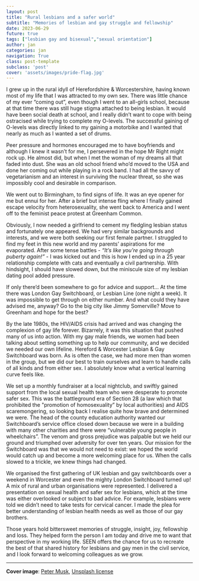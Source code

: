 ```yaml
---
layout: post
title: "Rural lesbians and a safer world"
subtitle: "Memories of lesbian and gay struggle and fellowship"
date: 2023-06-29
future: true
tags: ["lesbian gay and bisexual","sexual orientation"]
author: jan
categories: jan
navigation: True
class: post-template
subclass: 'post'
cover: 'assets/images/pride-flag.jpg'
---
```


I grew up in the rural idyll of Herefordshire & Worcestershire, having known most of my life that I was attracted to my own sex. There was little chance of my ever “coming out”, even though I went to an all-girls school, because at that time there was still huge stigma attached to being lesbian. It would have been social death at school, and I really didn’t want to cope with being ostracised while trying to complete my O-levels. The successful gaining of O-levels was directly linked to my gaining a motorbike and I wanted that nearly as much as I wanted a set of drums.

Peer pressure and hormones encouraged me to have boyfriends and although I knew it wasn’t for me, I persevered in the hope Mr Right might rock up. He almost did, but when I met the woman of my dreams all that faded into dust. She was an old school friend who’d moved to the USA and done her coming out while playing in a rock band. I had all the savvy of vegetarianism and an interest in surviving the nuclear threat, so she was impossibly cool and desirable in comparison.

We went out to Birmingham, to find signs of life. It was an eye opener for me but ennui for her. After a brief but intense fling where I finally gained escape velocity from heterosexuality, she went back to America and I went off to the feminist peace protest at Greenham Common.

Obviously, I now needed a girlfriend to cement my fledgling lesbian status and fortunately one appeared. We had very similar backgrounds and interests, and we were both seeking our first female partner. I struggled to find my feet in this new world and my parents’ aspirations for me evaporated. After some tense battles - _“It’s like you’re going through puberty again!”_ - I was kicked out and this is how I ended up in a 25 year relationship complete with cats and eventually a civil partnership. With hindsight, I should have slowed down, but the miniscule size of my lesbian dating pool added pressure.

If only there’d been somewhere to go for advice and support… At the time there was London Gay Switchboard, or Lesbian Line (one night a week). It was impossible to get through on either number. And what could they have advised me, anyway? Go to the big city like Jimmy Somerville? Move to Greenham and hope for the best?

By the late 1980s, the HIV/AIDS crisis had arrived and was changing the complexion of gay life forever. Bizarrely, it was this situation that pushed many of us into action. With my gay male friends, we women had been talking about setting something up to help our community, and we decided we needed our own lifeline. Hereford & Worcester Lesbian & Gay Switchboard was born. As is often the case, we had more men than women in the group, but we did our best to train ourselves and learn to handle calls of all kinds and from either sex. I absolutely know what a vertical learning curve feels like.

We set up a monthly fundraiser at a local nightclub, and swiftly gained support from the local sexual health team who were desperate to promote safer sex. This was the battleground era of Section 28 (a law which that prohibited the "promotion of homosexuality” by local authorities) and AIDS scaremongering, so looking back I realise quite how brave and determined we were. The head of the county education authority wanted our Switchboard’s service office closed down because we were in a building with many other charities and there were “vulnerable young people in wheelchairs”. The venom and gross prejudice was palpable but we held our ground and triumphed over adversity for over ten years. Our mission for the Switchboard was that we would not need to exist: we hoped the world would catch up and become a more welcoming place for us. When the calls slowed to a trickle, we knew things had changed.

We organised the first gathering of UK lesbian and gay switchboards over a weekend in Worcester and even the mighty London Switchboard turned up! A mix of rural and urban organisations were represented. I delivered a presentation on sexual health and safer sex for lesbians, which at the time was either overlooked or subject to bad advice. For example, lesbians were told we didn’t need to take tests for cervical cancer. I made the plea for better understanding of lesbian health needs as well as those of our gay brothers.

Those years hold bittersweet memories of struggle, insight, joy, fellowship and loss. They helped form the person I am today and drive me to want that perspective in my working life. SEEN offers the chance for us to recreate the best of that shared history for lesbians and gay men in the civil service, and I look forward to welcoming colleagues as we grow.

------------------
  
**Cover image**: [Peter Musk](https://unsplash.com/photos/nAizdTpHUTM), [Unsplash license](https://unsplash.com/license)
